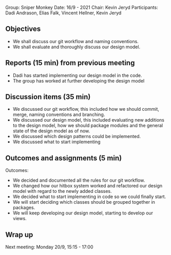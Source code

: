 Group: Sniper Monkey
Date: 16/9 - 2021
Chair: Kevin Jeryd
Participants: Dadi Andrason, Elias Falk, Vincent Hellner, Kevin Jeryd


## Objectives
- We shall discuss our git workflow and naming conventions.
- We shall evaluate and thoroughly discuss our design model.


## Reports (15 min) from previous meeting
- Dadi has started implementing our design model in the code.
- The group has worked at further developing the design model




## Discussion items (35 min)

- We discussed our git workflow, this included how we should commit, merge, naming conventions and branching.
- We discussed our design model, this included evaluating new additions to the design model, how we should package modules and the general state of the design model as of now.
- We discussed which design patterns could be implemented.
- We discussed what to start implementing





## Outcomes and assignments (5 min)
Outcomes:

- We decided and documented all the rules for our git workflow.
- We changed how our hitbox system worked and refactored our design model with regard to the newly added classes.
- We decided what to start implementing in code so we could finally start.
- We will start deciding which classes should be grouped together in packages.
- We will keep developing our design model, starting to develop our views.

 

## Wrap up
Next meeting: Monday 20/9, 15:15 - 17:00
